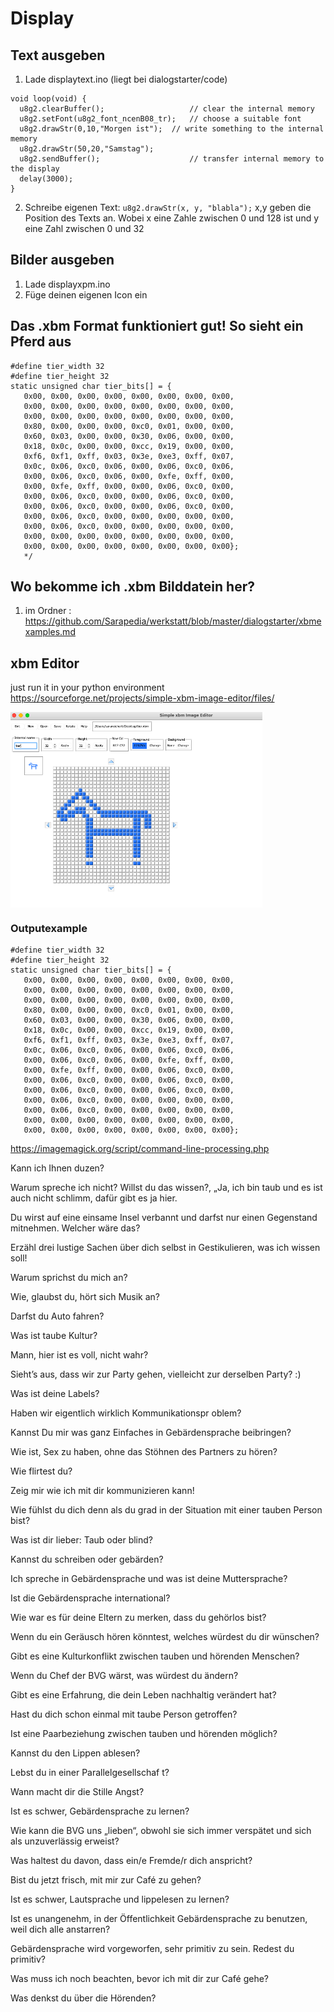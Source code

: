 # Display 

## Text ausgeben

1. Lade displaytext.ino (liegt bei dialogstarter/code)

```
void loop(void) {
  u8g2.clearBuffer();					// clear the internal memory
  u8g2.setFont(u8g2_font_ncenB08_tr);	// choose a suitable font
  u8g2.drawStr(0,10,"Morgen ist");	// write something to the internal memory
  u8g2.drawStr(50,20,"Samstag");
  u8g2.sendBuffer();					// transfer internal memory to the display
  delay(3000);  
}
```
2. Schreibe eigenen Text:
`u8g2.drawStr(x, y, "blabla");`  x,y geben die Position des Texts an. Wobei x eine Zahle zwischen 0 und 128 ist und y eine Zahl zwischen 0 und 32

## Bilder ausgeben

1. Lade displayxpm.ino
2. Füge deinen eigenen Icon ein

## Das .xbm Format funktioniert gut! So sieht ein Pferd aus


```
#define tier_width 32
#define tier_height 32
static unsigned char tier_bits[] = {
   0x00, 0x00, 0x00, 0x00, 0x00, 0x00, 0x00, 0x00,
   0x00, 0x00, 0x00, 0x00, 0x00, 0x00, 0x00, 0x00,
   0x00, 0x00, 0x00, 0x00, 0x00, 0x00, 0x00, 0x00,
   0x80, 0x00, 0x00, 0x00, 0xc0, 0x01, 0x00, 0x00,
   0x60, 0x03, 0x00, 0x00, 0x30, 0x06, 0x00, 0x00,
   0x18, 0x0c, 0x00, 0x00, 0xcc, 0x19, 0x00, 0x00,
   0xf6, 0xf1, 0xff, 0x03, 0x3e, 0xe3, 0xff, 0x07,
   0x0c, 0x06, 0xc0, 0x06, 0x00, 0x06, 0xc0, 0x06,
   0x00, 0x06, 0xc0, 0x06, 0x00, 0xfe, 0xff, 0x00,
   0x00, 0xfe, 0xff, 0x00, 0x00, 0x06, 0xc0, 0x00,
   0x00, 0x06, 0xc0, 0x00, 0x00, 0x06, 0xc0, 0x00,
   0x00, 0x06, 0xc0, 0x00, 0x00, 0x06, 0xc0, 0x00,
   0x00, 0x06, 0xc0, 0x00, 0x00, 0x00, 0x00, 0x00,
   0x00, 0x06, 0xc0, 0x00, 0x00, 0x00, 0x00, 0x00,
   0x00, 0x00, 0x00, 0x00, 0x00, 0x00, 0x00, 0x00,
   0x00, 0x00, 0x00, 0x00, 0x00, 0x00, 0x00, 0x00};
   */
```
## Wo bekomme ich .xbm Bilddatein her?

1. im Ordner : https://github.com/Sarapedia/werkstatt/blob/master/dialogstarter/xbmexamples.md

   
   


## xbm Editor

just run it in your python environment
https://sourceforge.net/projects/simple-xbm-image-editor/files/

<img align="center" width="80%" src="images/editor.png">

### Outputexample

```
#define tier_width 32
#define tier_height 32
static unsigned char tier_bits[] = {
   0x00, 0x00, 0x00, 0x00, 0x00, 0x00, 0x00, 0x00,
   0x00, 0x00, 0x00, 0x00, 0x00, 0x00, 0x00, 0x00,
   0x00, 0x00, 0x00, 0x00, 0x00, 0x00, 0x00, 0x00,
   0x80, 0x00, 0x00, 0x00, 0xc0, 0x01, 0x00, 0x00,
   0x60, 0x03, 0x00, 0x00, 0x30, 0x06, 0x00, 0x00,
   0x18, 0x0c, 0x00, 0x00, 0xcc, 0x19, 0x00, 0x00,
   0xf6, 0xf1, 0xff, 0x03, 0x3e, 0xe3, 0xff, 0x07,
   0x0c, 0x06, 0xc0, 0x06, 0x00, 0x06, 0xc0, 0x06,
   0x00, 0x06, 0xc0, 0x06, 0x00, 0xfe, 0xff, 0x00,
   0x00, 0xfe, 0xff, 0x00, 0x00, 0x06, 0xc0, 0x00,
   0x00, 0x06, 0xc0, 0x00, 0x00, 0x06, 0xc0, 0x00,
   0x00, 0x06, 0xc0, 0x00, 0x00, 0x06, 0xc0, 0x00,
   0x00, 0x06, 0xc0, 0x00, 0x00, 0x00, 0x00, 0x00,
   0x00, 0x06, 0xc0, 0x00, 0x00, 0x00, 0x00, 0x00,
   0x00, 0x00, 0x00, 0x00, 0x00, 0x00, 0x00, 0x00,
   0x00, 0x00, 0x00, 0x00, 0x00, 0x00, 0x00, 0x00};
```

https://imagemagick.org/script/command-line-processing.php



Kann ich Ihnen
duzen?


Warum spreche
ich nicht? Willst
du das wissen?,
„Ja, ich bin taub
und es ist auch
nicht schlimm,
dafür gibt es ja
hier.


Du wirst auf eine
einsame Insel
verbannt und
darfst nur einen
Gegenstand
mitnehmen.
Welcher wäre
das?


Erzähl drei lustige
Sachen über dich
selbst in
Gestikulieren, was
ich wissen soll!

Warum sprichst
du mich an?

Wie, glaubst du,
hört sich Musik
an?


Darfst du Auto
fahren?


Was ist taube
Kultur?


Mann, hier ist es
voll, nicht wahr?


Sieht’s aus, dass
wir zur Party
gehen, vielleicht
zur derselben
Party? :)

Was ist deine
Labels?

Haben wir
eigentlich wirklich
Kommunikationspr
oblem?

Kannst Du mir was
ganz Einfaches in
Gebärdensprache
beibringen?


Wie ist, Sex zu
haben, ohne das
Stöhnen des
Partners zu
hören?


Wie flirtest du?


Zeig mir wie ich
mit dir
kommunizieren
kann!


Wie fühlst du dich
denn als du grad
in der Situation
mit einer tauben
Person bist?


Was ist dir lieber:
Taub oder blind?

Kannst du
schreiben oder
gebärden?


Ich spreche in
Gebärdensprache
und was ist deine
Muttersprache?

Ist die
Gebärdensprache
international?

Wie war es für
deine Eltern zu
merken, dass du
gehörlos bist?

Wenn du ein
Geräusch hören
könntest, welches
würdest du dir
wünschen?

Gibt es eine
Kulturkonflikt
zwischen tauben
und hörenden
Menschen?


Wenn du Chef der
BVG wärst, was
würdest du
ändern?

Gibt es eine
Erfahrung, die
dein Leben
nachhaltig
verändert hat?

Hast du dich
schon einmal mit
taube Person
getroffen?

Ist eine
Paarbeziehung
zwischen tauben
und hörenden
möglich?

Kannst du den
Lippen ablesen?


Lebst du in einer
Parallelgesellschaf
t?

Wann macht dir
die Stille Angst?

Ist es schwer,
Gebärdensprache
zu lernen?

Wie kann die
BVG uns „lieben“,
obwohl sie sich
immer verspätet
und sich als
unzuverlässig
erweist?


Was haltest du
davon, dass ein/e
Fremde/r dich
anspricht?

Bist du jetzt frisch,
mit mir zur Café
zu gehen?

Ist es schwer,
Lautsprache und
lippelesen zu
lernen?


Ist es unangenehm,
in der Öffentlichkeit
Gebärdensprache
zu benutzen, weil
dich alle anstarren?


Gebärdensprache
wird vorgeworfen,
sehr primitiv zu
sein. Redest du
primitiv?

Was muss ich
noch beachten,
bevor ich mit dir
zur Café gehe?

Was denkst du
über die
Hörenden?

